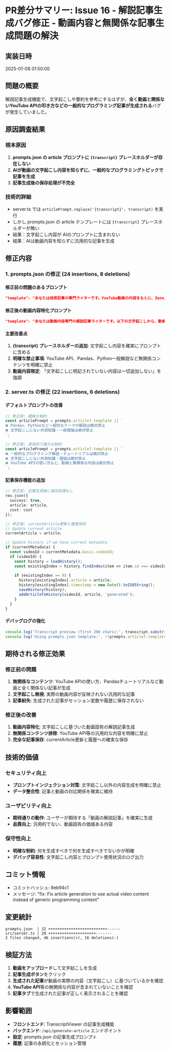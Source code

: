 # PR差分サマリー: Issue 16 - 解説記事生成バグ修正 - 動画内容と無関係な記事生成問題の解決

## 実装日時
2025-01-08 01:50:00

## 問題の概要
解説記事生成機能で、文字起こしや要約を参考にするはずが、**全く動画と関係ないYouTube APIの叩き方などの一般的なプログラミング記事が生成される**バグが発生していました。

## 原因調査結果

### 根本原因
1. **prompts.json の article プロンプトに `{transcript}` プレースホルダーが存在しない**
2. **AIが動画の文字起こし内容を知らずに、一般的なプログラミングトピックで記事を生成**
3. **記事生成後の保存処理が不完全**

### 技術的詳細
- server.ts では `articlePrompt.replace('{transcript}', transcript)` を実行
- しかし prompts.json の article テンプレートには `{transcript}` プレースホルダーが無い
- 結果：文字起こし内容が AIのプロンプトに含まれない
- 結果：AIは動画内容を知らずに汎用的な記事を生成

## 修正内容

### 1. prompts.json の修正 (24 insertions, 8 deletions)

#### 修正前の問題のあるプロンプト
```json
"template": "あなたは技術記事の専門ライターです。YouTube動画の内容をもとに、Zenn/Qiita向けの高品質な技術解説記事を作成してください。\n\n{{templateNote}}\n\n記事の構成要件:\n1. **タイトル**: 読者の興味を引く、SEOを意識したタイトル\n..."
```

#### 修正後の動画内容特化プロンプト
```json
"template": "あなたは動画内容専門の解説記事ライターです。以下の文字起こしから、動画で実際に説明されている内容のみを使用して、コンパクトで読みやすい解説記事を作成してください。\n\n**絶対条件（違反禁止）**:\n✅ 文字起こしに明確に記載されている内容のみ使用\n❌ 一般的なプログラミング解説・チュートリアルは絶対禁止\n❌ 文字起こしにない外部知識・理論は絶対禁止\n❌ 「初心者向け」など汎用的な内容は絶対禁止\n❌ YouTube APIの使い方など、動画と無関係な内容は絶対禁止\n\n**文字起こし:**\n{transcript}\n\n**再度確認**: 文字起こしに明記されていない内容は一切追加しないでください。動画で実際に話されている内容のみを基に記事を作成してください。"
```

#### 主要改善点
1. **{transcript} プレースホルダーの追加**: 文字起こし内容を確実にプロンプトに含める
2. **明確な禁止事項**: YouTube API、Pandas、Python一般解説など無関係コンテンツを明確に禁止
3. **動画内容限定**: 「文字起こしに明記されていない内容は一切追加しない」を強調

### 2. server.ts の修正 (22 insertions, 6 deletions)

#### デフォルトプロンプトの改善
```typescript
// 修正前: 曖昧な制約
const articlePrompt = prompts.article?.template || `
❌ Pandas、Pythonなど一般的なテーマの解説は絶対禁止
❌ 文字起こしにない外部知識・一般理論は絶対禁止
`;

// 修正後: 具体的で強力な制約
const articlePrompt = prompts.article?.template || `
❌ 一般的なプログラミング解説・チュートリアルは絶対禁止
❌ 文字起こしにない外部知識・理論は絶対禁止
❌ YouTube APIの使い方など、動画と無関係な内容は絶対禁止
`;
```

#### 記事保存機能の追加
```typescript
// 修正前: 記事生成後に保存処理なし
res.json({
  success: true,
  article: article,
  cost: cost
});

// 修正後: currentArticle更新と履歴保存
// Update current article
currentArticle = article;

// Update history if we have current metadata
if (currentMetadata) {
  const videoId = currentMetadata.basic.videoId;
  if (videoId) {
    const history = loadHistory();
    const existingIndex = history.findIndex(item => item.id === videoId);
    
    if (existingIndex >= 0) {
      history[existingIndex].article = article;
      history[existingIndex].timestamp = new Date().toISOString();
      saveHistory(history);
      addArticleToHistory(videoId, article, 'generated');
    }
  }
}
```

#### デバッグログの強化
```typescript
console.log('Transcript preview (first 200 chars):', transcript.substring(0, 200) + '...');
console.log('Using prompts.json template:', !!prompts.article?.template);
```

## 期待される修正効果

### 修正前の問題
1. **無関係なコンテンツ**: YouTube APIの使い方、Pandasチュートリアルなど動画と全く関係ない記事が生成
2. **文字起こし無視**: 実際の動画内容が反映されない汎用的な記事
3. **記事紛失**: 生成された記事がセッション変数や履歴に保存されない

### 修正後の改善
1. **動画内容特化**: 文字起こしに基づいた動画固有の解説記事生成
2. **無関係コンテンツ排除**: YouTube API等の汎用的な内容を明確に禁止
3. **完全な記事保存**: currentArticle更新と履歴への確実な保存

## 技術的価値

### セキュリティ向上
- **プロンプトインジェクション対策**: 文字起こし以外の内容生成を明確に禁止
- **データ整合性**: 記事と動画の対応関係を確実に維持

### ユーザビリティ向上
- **期待通りの動作**: ユーザーが期待する「動画の解説記事」を確実に生成
- **品質向上**: 汎用的でない、動画固有の価値ある内容

### 保守性向上
- **明確な制約**: 何を生成すべきで何を生成すべきでないかが明確
- **デバッグ容易性**: 文字起こし内容とプロンプト使用状況のログ出力

## コミット情報
- コミットハッシュ: 8eb94c1
- メッセージ: "fix: Fix article generation to use actual video content instead of generic programming content"

## 変更統計
```
prompts.json  | 32 ++++++++++++++++++++++++++------
src/server.ts | 28 +++++++++++++++++++++-------
2 files changed, 46 insertions(+), 16 deletions(-)
```

## 検証方法
1. **動画をアップロード**して文字起こしを生成
2. **記事生成ボタン**をクリック
3. **生成された記事**が動画の実際の内容（文字起こし）に基づいているかを確認
4. **YouTube API**等の無関係な内容が含まれていないことを確認
5. **記事タブ**で生成された記事が正しく表示されることを確認

## 影響範囲
- **フロントエンド**: TranscriptViewer の記事生成機能
- **バックエンド**: `/api/generate-article` エンドポイント
- **設定**: prompts.json の記事生成プロンプト
- **履歴**: 記事の永続化とセッション管理